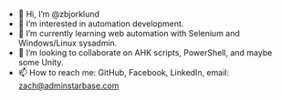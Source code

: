 - 👋 Hi, I’m @zbjorklund
- 👀 I’m interested in automation development.
- 🌱 I’m currently learning web automation with Selenium and Windows/Linux sysadmin.
- 💞️ I’m looking to collaborate on AHK scripts, PowerShell, and maybe some Unity.
- 📫 How to reach me: GitHub, Facebook, LinkedIn, email: zach@adminstarbase.com

<!---
zbjorklund/zbjorklund is a ✨ special ✨ repository because its `README.md` (this file) appears on your GitHub profile.
You can click the Preview link to take a look at your changes.
--->
